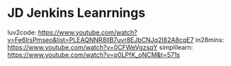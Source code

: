 # JD Jenkins Leanrnings


luv2code: https://www.youtube.com/watch?v=Fe6lrsPmseo&list=PLEAQNNR8IlB7uvr8EJbCNJq2I82A8cqE7
in28mins: https://www.youtube.com/watch?v=0CFWeVgzsqY
simplilearn: https://www.youtube.com/watch?v=p0LPfK_oNCM&t=571s


